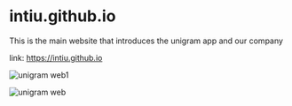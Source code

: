 # intiu.github.io
This is the main website that introduces the unigram app and our company

link: https://intiu.github.io

![unigram web1](https://user-images.githubusercontent.com/48725946/104163774-882d6200-5429-11eb-99ee-e18d33acc426.PNG)

![unigram web](https://user-images.githubusercontent.com/48725946/104160943-8d3be280-5424-11eb-82a8-96e6dcae0e29.PNG)
